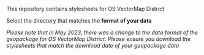 This repository contains stylesheets for OS VectorMap District

Select the directory that matches the **format of your data**

*Please note that in May 2023, there was a change to the data format of the geopackage for OS VectorMap District. Please ensure you download the stylesheets that match the download date of your geopackage data*
